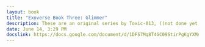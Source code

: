 ```yaml
---
layout: book
title: "Exoverse Book Three: Glimmer"
description: These are an original series by Toxic-013, ((not done yet, so don't read past book one please))
date: June 14, 3:29 PM
docslink: https://docs.google.com/document/d/1DFS7Mq8T4GC09StirPgKgYXMAklr-iot5g45ea0uQXE/edit?usp=sharing
---
```

